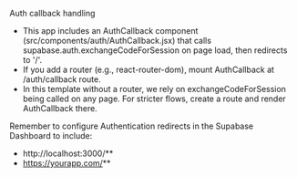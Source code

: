 Auth callback handling

- This app includes an AuthCallback component (src/components/auth/AuthCallback.jsx) that calls supabase.auth.exchangeCodeForSession on page load, then redirects to '/'.
- If you add a router (e.g., react-router-dom), mount AuthCallback at /auth/callback route.
- In this template without a router, we rely on exchangeCodeForSession being called on any page. For stricter flows, create a route and render AuthCallback there.

Remember to configure Authentication redirects in the Supabase Dashboard to include:
- http://localhost:3000/**
- https://yourapp.com/**
